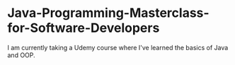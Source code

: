 # Java-Programming-Masterclass-for-Software-Developers
I am currently taking a Udemy course where I've learned the basics of Java and OOP.
